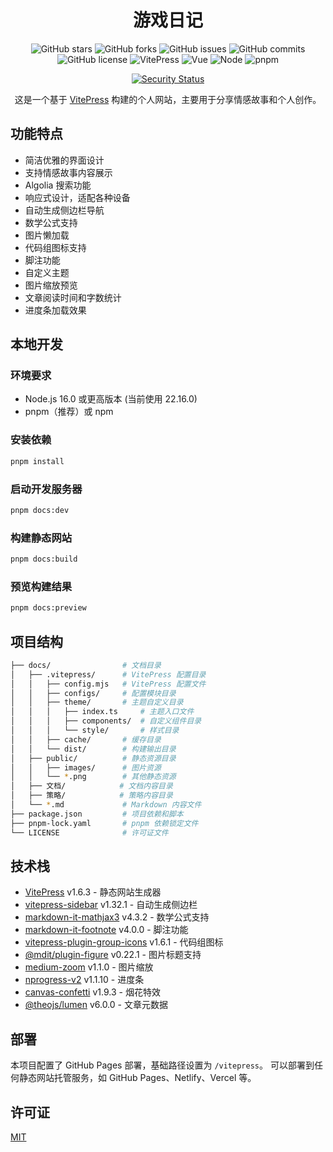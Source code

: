 <div align="center">
  
# 游戏日记

![GitHub stars](https://img.shields.io/github/stars/1411430556/vitepress?style=flat-square&logo=github&color=yellow&label=Stars)
![GitHub forks](https://img.shields.io/github/forks/1411430556/vitepress?style=flat-square&logo=github&color=blue&label=Forks)
![GitHub issues](https://img.shields.io/github/issues/1411430556/vitepress?style=flat-square&logo=github&color=red&label=Issues)
![GitHub commits](https://img.shields.io/github/commit-activity/t/1411430556/vitepress?style=flat-square&logo=github&color=green&label=Commits&include_all_commits)
![GitHub license](https://img.shields.io/github/license/1411430556/vitepress?style=flat-square&logo=github)
![VitePress](https://img.shields.io/badge/VitePress-1.6.3-brightgreen?style=flat-square&logo=vite)
![Vue](https://img.shields.io/badge/Vue-3.0+-brightgreen?style=flat-square&logo=vue.js)
![Node](https://img.shields.io/badge/Node-22.16.0-brightgreen?style=flat-square&logo=node.js)
![pnpm](https://img.shields.io/badge/pnpm-10.12.3-blue?style=flat-square&logo=pnpm)

[![Security Status](https://www.murphysec.com/platform3/v31/badge/1940988725560365056.svg)](https://www.murphysec.com/console/report/1940988725426147328/1940988725560365056)

这是一个基于 [VitePress](https://vitepress.dev/) 构建的个人网站，主要用于分享情感故事和个人创作。
</div>

## 功能特点

- 简洁优雅的界面设计
- 支持情感故事内容展示
- Algolia 搜索功能
- 响应式设计，适配各种设备
- 自动生成侧边栏导航
- 数学公式支持
- 图片懒加载
- 代码组图标支持
- 脚注功能
- 自定义主题
- 图片缩放预览
- 文章阅读时间和字数统计
- 进度条加载效果

## 本地开发

### 环境要求

- Node.js 16.0 或更高版本 (当前使用 22.16.0)
- pnpm（推荐）或 npm

### 安装依赖

```bash
pnpm install
```

### 启动开发服务器

```bash
pnpm docs:dev
```

### 构建静态网站

```bash
pnpm docs:build
```

### 预览构建结果

```bash
pnpm docs:preview
```

## 项目结构

```bash
├── docs/                # 文档目录
│   ├── .vitepress/      # VitePress 配置目录
│   │   ├── config.mjs   # VitePress 配置文件
│   │   ├── configs/     # 配置模块目录
│   │   ├── theme/       # 主题自定义目录
│   │   │   ├── index.ts     # 主题入口文件
│   │   │   ├── components/  # 自定义组件目录
│   │   │   └── style/       # 样式目录
│   │   ├── cache/       # 缓存目录
│   │   └── dist/        # 构建输出目录
│   ├── public/          # 静态资源目录
│   │   ├── images/      # 图片资源
│   │   └── *.png        # 其他静态资源
│   ├── 文档/            # 文档内容目录
│   ├── 策略/            # 策略内容目录
│   └── *.md             # Markdown 内容文件
├── package.json         # 项目依赖和脚本
├── pnpm-lock.yaml       # pnpm 依赖锁定文件
└── LICENSE              # 许可证文件
```

## 技术栈

- [VitePress](https://vitepress.dev/) v1.6.3 - 静态网站生成器
- [vitepress-sidebar](https://www.npmjs.com/package/vitepress-sidebar) v1.32.1 - 自动生成侧边栏
- [markdown-it-mathjax3](https://www.npmjs.com/package/markdown-it-mathjax3) v4.3.2 - 数学公式支持
- [markdown-it-footnote](https://www.npmjs.com/package/markdown-it-footnote) v4.0.0 - 脚注功能
- [vitepress-plugin-group-icons](https://www.npmjs.com/package/vitepress-plugin-group-icons) v1.6.1 - 代码组图标
- [@mdit/plugin-figure](https://www.npmjs.com/package/@mdit/plugin-figure) v0.22.1 - 图片标题支持
- [medium-zoom](https://www.npmjs.com/package/medium-zoom) v1.1.0 - 图片缩放
- [nprogress-v2](https://www.npmjs.com/package/nprogress-v2) v1.1.10 - 进度条
- [canvas-confetti](https://www.npmjs.com/package/canvas-confetti) v1.9.3 - 烟花特效
- [@theojs/lumen](https://www.npmjs.com/package/@theojs/lumen) v6.0.0 - 文章元数据

## 部署

本项目配置了 GitHub Pages 部署，基础路径设置为 `/vitepress`。
可以部署到任何静态网站托管服务，如 GitHub Pages、Netlify、Vercel 等。

## 许可证

[MIT](LICENSE) 
